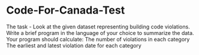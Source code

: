 # Code-For-Canada-Test

The task - Look at the given dataset representing building code violations. Write a brief program in the language of your choice to summarize the data. Your program should calculate:
The number of violations in each category
The earliest and latest violation date for each category
